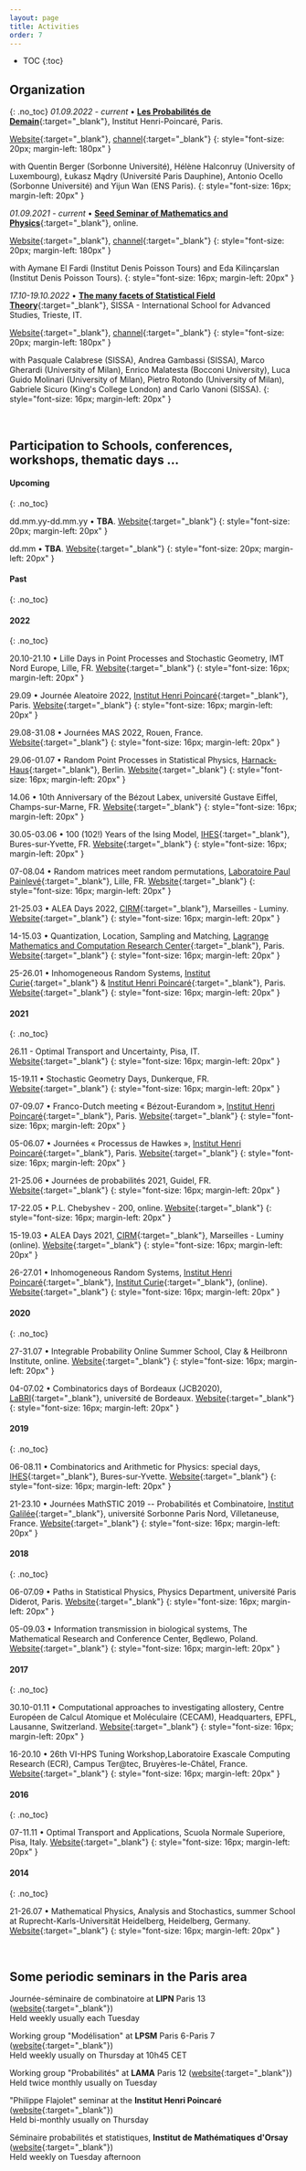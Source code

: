 ```yaml
---
layout: page
title: Activities
order: 7
---
```

* TOC
{:toc}

## Organization

{: .no_toc}
_01.09.2022 - current_ &#x2022; [**Les Probabilités de Demain**](https://www.lesprobabilitesdedemain.fr/index.html){:target="_blank"}, Institut Henri-Poincaré, Paris.<br/>

[Website](https://www.lesprobabilitesdedemain.fr/){:target="_blank"}, [<i class="fa fa-youtube fa-align-center-1x" aria-hidden="true"></i> channel](https://www.youtube.com/channel/UC31VeXEfDkRvDTF0JEFyeZQ/featured){:target="_blank"}
{: style="font-size: 20px; margin-left: 180px" }

with Quentin Berger (Sorbonne Université), Hélène Halconruy (University of Luxembourg), Łukasz Mądry (Université Paris Dauphine), Antonio Ocello (Sorbonne Université) and Yijun Wan (ENS Paris).
{: style="font-size: 16px; margin-left: 20px" }

_01.09.2021 - current_ &#x2022; [**Seed Seminar of Mathematics and Physics**](https://seedseminar.apps.math.cnrs.fr/){:target="_blank"}, online.

[Website](https://seedseminar.apps.math.cnrs.fr/){:target="_blank"}, [<i class="fa fa-youtube fa-align-center-1x" aria-hidden="true"></i> channel](https://www.youtube.com/channel/UCFHIbgMuNF8MNdEhDgAul9g/featured){:target="_blank"}
{: style="font-size: 20px; margin-left: 180px" }

with Aymane El Fardi (Institut Denis Poisson Tours) and Eda Kilinçarslan (Institut Denis Poisson Tours).
{: style="font-size: 16px; margin-left: 20px" }


_17.10-19.10.2022_ &#x2022; [**The many facets of Statistical Field Theory**](https://sites.google.com/view/the-many-facets-of-sft/home){:target="_blank"}, SISSA - International School for Advanced Studies, Trieste, IT.

[Website](https://sites.google.com/view/the-many-facets-of-sft){:target="_blank"}, [<i class="fa fa-youtube fa-align-center-1x" aria-hidden="true"></i> channel](https://www.youtube.com/channel/UCVnPxo6C_NPEHcDxGdzxzdw){:target="_blank"}
{: style="font-size: 20px; margin-left: 180px" }

with Pasquale Calabrese (SISSA), Andrea Gambassi (SISSA), Marco Gherardi (University of Milan), Enrico Malatesta (Bocconi University), Luca Guido Molinari (University of Milan), Pietro Rotondo (University of Milan), Gabriele Sicuro (King's College London) and Carlo Vanoni (SISSA).
{: style="font-size: 16px; margin-left: 20px" }


<br/>


## Participation to Schools, conferences, workshops, thematic days ...


#### Upcoming
{: .no_toc}

dd.mm.yy-dd.mm.yy &#x2022; **TBA**. [Website](#){:target="_blank"}
{: style="font-size: 20px; margin-left: 20px" }

dd.mm &#x2022; **TBA**. [Website](#){:target="_blank"}
{: style="font-size: 20px; margin-left: 20px" }


#### Past
{: .no_toc}

#### 2022
{: .no_toc}

20.10-21.10 &#x2022; Lille Days in Point Processes and Stochastic Geometry, IMT Nord Europe, Lille, FR. [Website](https://www.mathconf.org/jlppgs2022){:target="_blank"}
{: style="font-size: 16px; margin-left: 20px" }


29.09 &#x2022; Journée Aleatoire 2022, [Institut Henri Poincaré](http://www.ihp.fr/){:target="_blank"}, Paris. [Website](https://journeealea.sciencesconf.org/){:target="_blank"}
{: style="font-size: 16px; margin-left: 20px" }


29.08-31.08 &#x2022; Journées MAS 2022, Rouen, France. [Website](https://mas2022.sciencesconf.org/){:target="_blank"}
{: style="font-size: 16px; margin-left: 20px" }

29.06-01.07 &#x2022; Random Point Processes in Statistical Physics, [Harnack-Haus](https://www.harnackhaus-berlin.mpg.de/en){:target="_blank"}, Berlin. [Website](https://www.wias-berlin.de/workshops/RaPoStatPhys/#){:target="_blank"}
{: style="font-size: 16px; margin-left: 20px" }

14.06 &#x2022; 10th Anniversary of the Bézout Labex, université Gustave Eiffel, Champs-sur-Marne, FR. [Website](https://labex-bezout.fr/10th-anniversary-of-the-bezout-labex//#){:target="_blank"}
{: style="font-size: 16px; margin-left: 20px" }


30.05-03.06 &#x2022; 100 (102!) Years of the Ising Model, [IHES](https://www.ihes.fr/){:target="_blank"}, Bures-sur-Yvette, FR. [Website](https://indico.math.cnrs.fr/event/5466/){:target="_blank"}
{: style="font-size: 16px; margin-left: 20px" }

07-08.04 &#x2022; Random matrices meet random permutations, [Laboratoire Paul Painlevé](https://math.univ-lille.fr/){:target="_blank"}, Lille, FR. [Website](https://rmtmeetrp.sciencesconf.org/){:target="_blank"}
{: style="font-size: 16px; margin-left: 20px" }

21-25.03 &#x2022; ALEA Days 2022, [CIRM](https://www.cirm-math.com/){:target="_blank"}, Marseilles - Luminy. [Website](http://gt-alea.math.cnrs.fr/alea2022/){:target="_blank"}
{: style="font-size: 16px; margin-left: 20px" }


14-15.03 &#x2022; Quantization, Location, Sampling and Matching, [Lagrange Mathematics and Computation Research Center](#){:target="_blank"}, Paris. [Website](https://sites.google.com/view/ot-lagrange/quantization-2022){:target="_blank"}
{: style="font-size: 16px; margin-left: 20px" }


25-26.01 &#x2022; Inhomogeneous Random Systems, [Institut Curie](https://curie.fr/){:target="_blank"} & [Institut Henri Poincaré](http://www.ihp.fr/){:target="_blank"}, Paris. [Website](http://irs.math.cnrs.fr/2022/){:target="_blank"}
{: style="font-size: 16px; margin-left: 20px" }


#### 2021
{: .no_toc}

26.11 - Optimal Transport and Uncertainty, Pisa, IT. [Website](https://indico.cs.dm.unipi.it/event/12/){:target="_blank"}
{: style="font-size: 16px; margin-left: 20px" }


15-19.11 &#x2022; Stochastic Geometry Days, Dunkerque, FR. [Website](https://www.mathconf.org/sgd2021){:target="_blank"}
{: style="font-size: 16px; margin-left: 20px" }

07-09.07 &#x2022; Franco-Dutch meeting « Bézout-Eurandom », [Institut Henri Poincaré](http://www.ihp.fr/){:target="_blank"}, Paris. [Website](https://perso.math.u-pem.fr/le_ny.arnaud/ProgramIHP-July-Bezout-TUe-V3.pdf){:target="_blank"}
{: style="font-size: 16px; margin-left: 20px" }

05-06.07 &#x2022; Journées « Processus de Hawkes », [Institut Henri Poincaré](http://www.ihp.fr/){:target="_blank"}, Paris. [Website](https://perso.math.u-pem.fr/le_ny.arnaud/listetitreProgramme-Hawkes.pdf){:target="_blank"}
{: style="font-size: 16px; margin-left: 20px" }

21-25.06 &#x2022; Journées de probabilités 2021, Guidel, FR. [Website](https://journees-probabilites.univ-rennes1.fr/){:target="_blank"}
{: style="font-size: 16px; margin-left: 20px" }

17-22.05 &#x2022; P.L. Chebyshev - 200, online. [Website](http://www.mathnet.ru/eng/conf1902){:target="_blank"}
{: style="font-size: 16px; margin-left: 20px" }

15-19.03 &#x2022; ALEA Days 2021, [CIRM](https://www.cirm-math.com/){:target="_blank"}, Marseilles - Luminy (online). [Website](http://gt-alea.math.cnrs.fr/alea2021/){:target="_blank"}
{: style="font-size: 16px; margin-left: 20px" }


26-27.01 &#x2022; Inhomogeneous Random Systems, [Institut Henri Poincaré](http://www.ihp.fr/){:target="_blank"}, [Institut Curie](https://curie.fr/){:target="_blank"}, (online). [Website](http://irs.math.cnrs.fr/2021/){:target="_blank"}
{: style="font-size: 16px; margin-left: 20px" }



#### 2020
{: .no_toc}


27-31.07 &#x2022; Integrable Probability Online Summer School, Clay & Heilbronn Institute, online. [Website](https://www.claymath.org/events/cmi-himr-integrable-probability-summer-school){:target="_blank"}
{: style="font-size: 16px; margin-left: 20px" }

04-07.02 &#x2022;  Combinatorics days of Bordeaux (JCB2020), [LaBRI](https://www.labri.fr/){:target="_blank"}, université de Bordeaux. [Website](https://jcb2020.labri.fr/){:target="_blank"}
{: style="font-size: 16px; margin-left: 20px" }


#### 2019
{: .no_toc}

06-08.11 &#x2022; Combinatorics and Arithmetic for Physics: special days, [IHES](https://www.ihes.fr/){:target="_blank"}, Bures-sur-Yvette.
[Website](https://indico.math.cnrs.fr/event/5243/overview){:target="_blank"}
{: style="font-size: 16px; margin-left: 20px" }

21-23.10 &#x2022; Journées MathSTIC 2019 -- Probabilités et Combinatoire, [Institut Galilée](https://galilee.univ-paris13.fr/){:target="_blank"}, université Sorbonne Paris Nord, Villetaneuse, France. [Website](https://mathstic.univ-paris13.fr/journees-mathSTIC-2019/index.html){:target="_blank"}
{: style="font-size: 16px; margin-left: 20px" }

#### 2018
{: .no_toc}

06-07.09 &#x2022; Paths in Statistical Physics, Physics Department, université Paris Diderot, Paris. [Website](http://www.msc.univ-paris-diderot.fr/peliti2018){:target="_blank"}
{: style="font-size: 16px; margin-left: 20px" }


05-09.03 &#x2022; Information transmission in biological systems, The Mathematical Research and Conference Center, Będlewo, Poland.
[Website](https://www.impan.pl/en/activities/banach-center/conferences/18-sstransmission){:target="_blank"}
{: style="font-size: 16px; margin-left: 20px" }


#### 2017
{: .no_toc}

30.10-01.11 &#x2022; Computational approaches to investigating allostery, Centre Européen de Calcul Atomique et Moléculaire (CECAM), Headquarters, EPFL, Lausanne, Switzerland.
[Website](https://www.cecam.org/workshop-1414.html){:target="_blank"}
{: style="font-size: 16px; margin-left: 20px" }

16-20.10 &#x2022; 26th VI-HPS Tuning Workshop,Laboratoire Exascale Computing Research (ECR), Campus Ter@tec, Bruyères-le-Châtel, France. [Website](http://www.vi-hps.org/training/tws/tw26.html){:target="_blank"}
{: style="font-size: 16px; margin-left: 20px" }


#### 2016
{: .no_toc}

07-11.11 &#x2022; Optimal Transport and Applications, Scuola Normale Superiore, Pisa, Italy. [Website](http://webtheory.sns.it/optimal-transport/index.php){:target="_blank"}
{: style="font-size: 16px; margin-left: 20px" }

#### 2014
{: .no_toc}

21-26.07 &#x2022; Mathematical Physics, Analysis and Stochastics, summer School at Ruprecht-Karls-Universität Heidelberg, Heidelberg, Germany.
[Website](http://www.thphys.uni-heidelberg.de/~salmhofer/summerschool-2014/summer-school-2014.html){:target="_blank"}
{: style="font-size: 16px; margin-left: 20px" }


<br/>


## Some periodic seminars in the Paris area

Journée-séminaire de combinatoire at **LIPN** Paris 13 ([website](https://lipn.univ-paris13.fr/~banderier/Seminaires/){:target="_blank"}) <br/> Held weekly usually each Tuesday

Working group "Modélisation" at **LPSM** Paris 6-Paris 7 ([website](https://www.lpsm.paris/semoa/gdt){:target="_blank"})<br/> Held weekly usually on Thursday at 10h45 CET

Working group "Probabilités" at **LAMA** Paris 12 ([website](https://lama.u-pem.fr/evenements/seminaire/groupe_de_travail_probabilites){:target="_blank"}) <br/> Held twice monthly usually on Tuesday

"Philippe Flajolet" seminar at the **Institut Henri Poincaré** ([website](http://semflajolet.math.cnrs.fr/){:target="_blank"}) <br/> Held bi-monthly usually on Thursday

Séminaire probabilités et statistiques, **Institut de Mathématiques d'Orsay** ([website](https://www.imo.universite-paris-saclay.fr/fr/la-recherche/probabilites-et-statistiques/#anchor_2){:target="_blank"})
<br/> Held weekly on Tuesday afternoon
